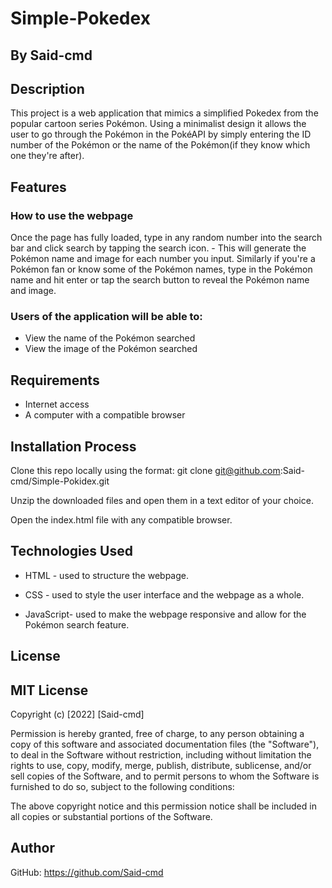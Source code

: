 # Simple-Pokedex
## By Said-cmd

## Description

This project is a web application that mimics a simplified Pokedex from the popular cartoon series Pokémon. Using a minimalist design it allows the user to go through the Pokémon in the PokéAPI by simply entering the ID number of the Pokémon or the name of the Pokémon(if they know which one they're after).

## Features

### How to use the webpage 

Once the page has fully loaded, type in any random number into the search bar and click search by tapping the search icon. - This will generate the Pokémon name and image for each number you input. Similarly if you're a Pokémon fan or know some of the Pokémon names, type in the Pokémon name and hit enter or tap the search button to reveal the Pokémon name and image.

### Users of the application will be able to:

* View the name of the Pokémon searched
* View the image of the Pokémon searched

## Requirements

* Internet access
* A computer with a compatible browser 

## Installation Process

Clone this repo locally using the format: git clone git@github.com:Said-cmd/Simple-Pokidex.git

Unzip the downloaded files and open them in a text editor of your choice.

Open the index.html file with any compatible browser. 

## Technologies Used

* HTML - used to structure the webpage.

* CSS - used to style the user interface and the webpage as a whole.

* JavaScript- used to make the webpage responsive and allow for the Pokémon search feature.

## License

## MIT License

Copyright (c) [2022] [Said-cmd]

Permission is hereby granted, free of charge, to any person obtaining a copy of this software and associated documentation files (the "Software"), to deal in the Software without restriction, including without limitation the rights to use, copy, modify, merge, publish, distribute, sublicense, and/or sell copies of the Software, and to permit persons to whom the Software is furnished to do so, subject to the following conditions:

The above copyright notice and this permission notice shall be included in all copies or substantial portions of the Software.

## Author

GitHub: https://github.com/Said-cmd
